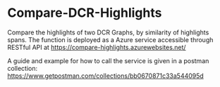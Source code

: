 # Compare-DCR-Highlights
Compare the highlights of two DCR Graphs, by similarity of highlights spans. The function is deployed as a Azure service accessible through RESTful API at https://compare-highlights.azurewebsites.net/  

A guide and example for how to call the service is given in a postman collection: https://www.getpostman.com/collections/bb0670871c33a544095d 


